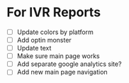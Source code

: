 # For IVR Reports
- [ ] Update colors by platform
- [ ] Add optin monster
- [ ] Update text
- [ ] Make sure main page works
- [ ] Add separate google analytics site?
- [ ] Add new main page navigation
